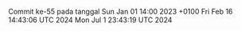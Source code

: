 Commit ke-55 pada tanggal Sun Jan 01 14:00 2023 +0100
Fri Feb 16 14:43:06 UTC 2024
Mon Jul  1 23:43:19 UTC 2024
